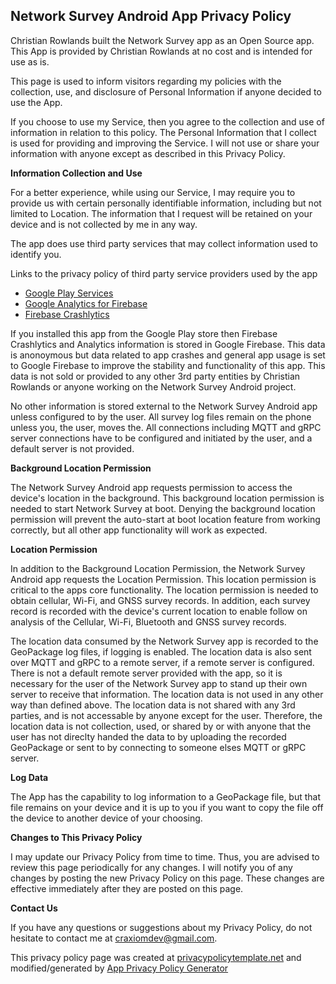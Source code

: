 ## Network Survey Android App Privacy Policy

Christian Rowlands built the Network Survey app as an Open Source app. This App is provided by Christian Rowlands at no cost and is intended for use as is.

This page is used to inform visitors regarding my policies with the collection, use, and disclosure of Personal Information if anyone decided to use the App.

If you choose to use my Service, then you agree to the collection and use of information in relation to this policy. The Personal Information that I collect is
used for providing and improving the Service. I will not use or share your information with anyone except as described in this Privacy Policy.

**Information Collection and Use**

For a better experience, while using our Service, I may require you to provide us with certain personally identifiable information, including but not limited to Location. The information that I request will be retained on your device and is not collected by me in any way.

The app does use third party services that may collect information used to identify you.

Links to the privacy policy of third party service providers used by the app

*   [Google Play Services](https://www.google.com/policies/privacy/)
*   [Google Analytics for Firebase](https://firebase.google.com/policies/analytics)
*   [Firebase Crashlytics](https://firebase.google.com/support/privacy/)

If you installed this app from the Google Play store then Firebase Crashlytics and Analytics information is stored in Google Firebase. This data is anonoymous
but data related to app crashes and general app usage is set to Google Firebase to improve the stability and functionality of this app. This data is not sold
or provided to any other 3rd party entities by Christian Rowlands or anyone working on the Network Survey Android project.

No other information is stored external to the Network Survey Android app unless configured to by the user. All survey log files remain
on the phone unless you, the user, moves the. All connections including MQTT and gRPC server connections have to be
configured and initiated by the user, and a default server is not provided.

**Background Location Permission**

The Network Survey Android app requests permission to access the device's location in the background. This background location
permission is needed to start Network Survey at boot. Denying the background location permission will prevent the auto-start
at boot location feature from working correctly, but all other app functionality will work as expected.

**Location Permission**

In addition to the Background Location Permission, the Network Survey Android app requests the Location Permission. This
location permission is critical to the apps core functionality. The location permission is needed to obtain cellular,
Wi-Fi, and GNSS survey records. In addition, each survey record is recorded with the device's current location to enable
follow on analysis of the Cellular, Wi-Fi, Bluetooth and GNSS survey records.

The location data consumed by the Network Survey app is recorded to the GeoPackage log files, if logging is enabled. The
location data is also sent over MQTT and gRPC to a remote server, if a remote server is configured. There is not a default
remote server provided with the app, so it is necessary for the user of the Network Survey app to stand up their own
server to receive that information. The location data is not used in any other way than defined above. The location data
is not shared with any 3rd parties, and is not accessable by anyone except for the user. Therefore, the location data
is not collection, used, or shared by or with anyone that the user has not direclty handed the data to by uploading
the recorded GeoPackage or sent to by connecting to someone elses MQTT or gRPC server.

**Log Data**

The App has the capability to log information to a GeoPackage file, but that file remains on your device and it is up to you
if you want to copy the file off the device to another device of your choosing.

**Changes to This Privacy Policy**

I may update our Privacy Policy from time to time. Thus, you are advised to review this page periodically for any changes. I will 
notify you of any changes by posting the new Privacy Policy on this page. These changes are effective immediately after they are posted on this page.

**Contact Us**

If you have any questions or suggestions about my Privacy Policy, do not hesitate to contact me at craxiomdev@gmail.com.

This privacy policy page was created at [privacypolicytemplate.net](https://privacypolicytemplate.net) and modified/generated by [App Privacy Policy Generator](https://app-privacy-policy-generator.firebaseapp.com/)





